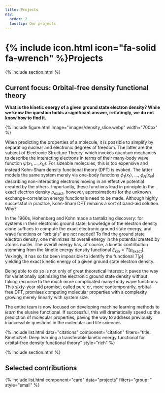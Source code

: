 ```yaml
---
title: Projects
nav:
  order: 2
  tooltip: Our projects
---
```


# {% include icon.html icon="fa-solid fa-wrench" %}Projects

{% include section.html %}

## Current focus: Orbital-free density functional theory

**What is the kinetic energy of a given ground state electron density? While we know the question holds a significant answer, irritatingly, we do not know how to find it.**

{%
  include figure.html
  image="images/density_slice.webp"
  width="700px"
%}

When predicting the properties of a molecule, it is possible to simplify by separating nuclear and electronic degrees of freedom. The latter are the subject of Electronic Structure Theory, which invokes quantum mechanics to describe the interacting electrons in terms of their many-body wave function $\psi(x_1, ..., x_N)$. For sizeable molecules, this is too expensive and instead Kohn-Sham density functional theory (DFT) is evoked. The latter models the same system merely via one-body functions $\phi_1 (x_1)$, ..., $\phi_N (x_N)$ describing non-interacting electrons moving in an effective potential created by the others. Importantly, these functions lead in principle to the exact electron density $\rho_\mathrm{exact}$, however, approximations for the unknown exchange-correlation energy functionals need to be made. Although highly successful in practice, Kohn-Sham DFT remains a sort of band-aid solution. Why? 


In the 1960s, Hohenberg and Kohn made a tantalizing discovery: for systems in their electronic ground state, knowledge of the electron density alone suffices to compute the exact electronic ground state energy, and wave functions or “orbitals” are not needed! To find the ground state electron density, one minimizes its overall energy in the potential created by atomic nuclei. The overall energy has, of course, a kinetic contribution stemming from the kinetic energy density functional $E_\mathrm{kin} = T[\rho_\mathrm{exact}]$. Vexingly, it has so far been impossible to identify the functional $T[\rho]$ yielding the exact kinetic energy of a given ground state electron density.

Being able to do so is not only of great theoretical interest: it paves the way for variationally optimizing the electronic ground state density without taking recourse to the much more complicated many-body wave functions. This sixty-year old promise, called pure or, more contemporarily, orbital-free DFT, promises computing molecular properties with a complexity growing merely linearly with system size.

The entire team is now focused on developing machine learning methods to *learn* the elusive functional. If successful, this will dramatically speed up the prediction of molecular properties, paving the way to address previously inaccessible questions in the molecular and life sciences. 

{% include list.html data="citations" component="citation" filters="title: KineticNet: Deep learning a transferable kinetic energy functional for orbital-free density functional theory" style="rich" %}


{% include section.html %}

## Selected contributions 

{% include list.html component="card" data="projects" filters="group: " style="small" %}
